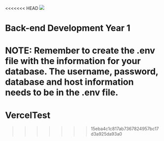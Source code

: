<<<<<<< HEAD
![](http://images.restapi.co.za/pvt/Noroff-64.png)
# Back-end Development Year 1
 
NOTE: Remember to create the .env file with the information for your database. The username, password, database and host information needs to be in the .env file.
=======
# VercelTest
>>>>>>> 15eba4c1c817ab7367824957bc17d3a925da93a0
